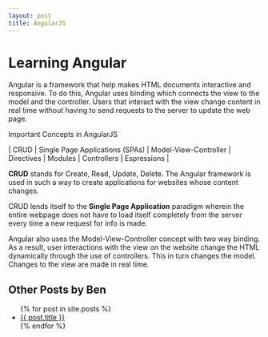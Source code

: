 ```yaml
---
layout: post
title: AngularJS
---
```


# Learning Angular


Angular is a framework that help makes HTML documents interactive and responsive.  To do this, Angular uses binding which connects the view to the model and the controller.  Users that interact with the view change content in real time without having to send requests to the server to update the web page.  

Important Concepts in AngularJS

| CRUD | Single Page Applications (SPAs) | Model-View-Controller | Directives | Modules | Controllers | Espressions |

__CRUD__ stands for Create, Read, Update, Delete.  The Angular framework is used in such a way to create applications for websites whose content changes.  

CRUD lends itself to the **Single Page Application** paradigm wherein the entire webpage does not have to load itself completely from the server every time a new request for info is made.  

Angular also uses the Model-View-Controller concept with two way binding.  As a result, user interactions with the view on the website change the HTML dynamically through the use of controllers.  This in turn changes the model.  Changes to the view are made in real time.

## Other Posts by Ben


<ul>
  {% for post in site.posts %}
    <li>
      <a href="{{ post.url }}">{{ post.title }}</a>
    </li>
  {% endfor %}
</ul>






